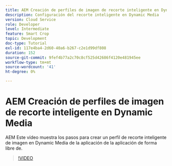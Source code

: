 ```yaml
---
title: AEM Creación de perfiles de imagen de recorte inteligente en Dynamic Media
description: Configuración del recorte inteligente en Dynamic Media
version: Cloud Service
role: Developer
level: Intermediate
feature: Smart Crop
topic: Development
doc-type: Tutorial
exl-id: 117e4ba4-2d60-40a6-b267-c2e1d99df808
duration: 152
source-git-commit: 9fef4b77a2c70c8cf525d42686f4120e481945ee
workflow-type: tm+mt
source-wordcount: '41'
ht-degree: 0%

---
```


# AEM Creación de perfiles de imagen de recorte inteligente en Dynamic Media

AEM Este vídeo muestra los pasos para crear un perfil de recorte inteligente de imagen en Dynamic Media de la aplicación de la aplicación de forma libre de.

>[!VIDEO](https://video.tv.adobe.com/v/335460?quality=12&learn=on)
